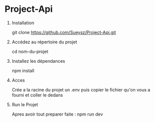 # Project-Api

1. Installation

    git clone https://github.com/Sueysz/Project-Api.git

2. Accédez au répertoire du projet

    cd nom-du-projet

3. Installez les dépendances

    npm install

4. Acces

    Crée a la racine du projet un .env puis copier le fichier qu'on vous a fourni et coller le dedans

5. Run le Projet

    Apres avoir tout preparer faite : npm run dev